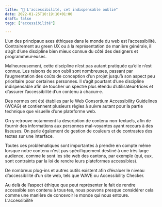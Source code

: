 ```yaml
---
title: "🦮 L'accessibilité, cet indispensable oublié"
date: 2022-01-25T10:19:16+01:00
draft: false
tags: ["accessibilité"]

---
```


L’un des principaux axes éthiques dans le monde du web est l’accessibilité. Contrairement au green UX ou à la représentation de manière générale, il s’agit d’une discipline bien mieux connue du côté des designers et programmeur·euses.

Malheureusement, cette discipline n’est pas autant pratiquée qu’elle n’est connue. Les raisons de son oubli sont nombreuses, passant par l’augmentation des coûts de conception d’un projet jusqu’à son aspect peu prioritaire pour certaines personnes. Il s’agit pourtant d’une discipline indispensable afin de toucher un spectre plus étendu d’utilisateur·trices et d’assurer l’accessibilité d’un contenu à chacun·e. 

Des normes ont été établies par le Web Consortium Accessibility Guidelines (WCAG) et contiennent plusieurs règles à suivre autant pour la partie technique que visuelle d’une plateforme web. 

On y retrouve notamment la description de contenu non-textuels, afin de fournir des informations aux personnes mal-voyantes ayant recours à des liseuses. 
On parle également de gestion de couleurs et de contrastes des textes sur  une interface. 

Toutes ces problématiques sont importantes à prendre en compte même lorsque notre contenu n’est pas spécifiquement destiné à une très large audience, comme le sont les site web des cantons, par exemple (qui, eux, sont contraints par la loi de rendre leurs plateformes accessibles). 

De nombreux plug-ins et autres outils existent afin d’évaluer le niveau d’accessibilité d’un site web, tels que WAVE ou Accessibility Checker. 

Au delà de l’aspect éthique que peut représenter le fait de rendre accessible son contenu à tous·tes, nous pouvons presque considérer cela comme une manière de concevoir le monde qui nous entoure. L’accessibilité